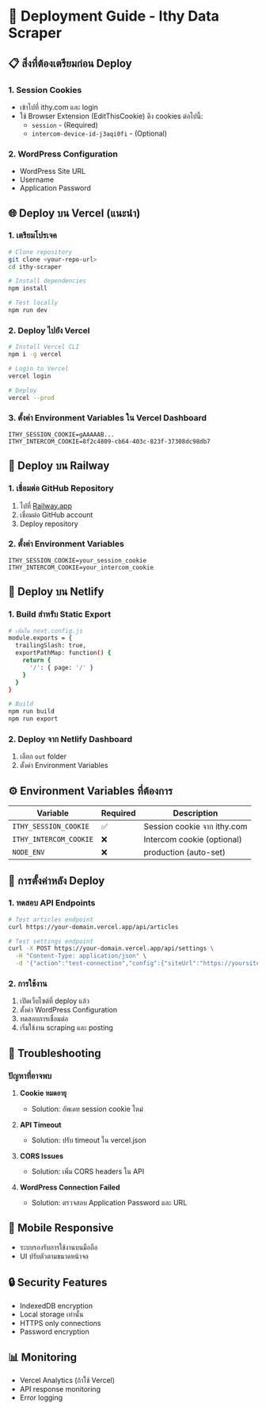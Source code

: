 # 🚀 Deployment Guide - Ithy Data Scraper

## 📋 สิ่งที่ต้องเตรียมก่อน Deploy

### 1. Session Cookies
- เข้าไปที่ ithy.com และ login
- ใช้ Browser Extension (EditThisCookie) ดึง cookies ต่อไปนี้:
  - `session` - (Required)
  - `intercom-device-id-j3aqi0fi` - (Optional)

### 2. WordPress Configuration
- WordPress Site URL
- Username
- Application Password

## 🌐 Deploy บน Vercel (แนะนำ)

### 1. เตรียมโปรเจค
```bash
# Clone repository
git clone <your-repo-url>
cd ithy-scraper

# Install dependencies
npm install

# Test locally
npm run dev
```

### 2. Deploy ไปยัง Vercel
```bash
# Install Vercel CLI
npm i -g vercel

# Login to Vercel
vercel login

# Deploy
vercel --prod
```

### 3. ตั้งค่า Environment Variables ใน Vercel Dashboard
```
ITHY_SESSION_COOKIE=gAAAAAB...
ITHY_INTERCOM_COOKIE=8f2c4809-cb64-403c-823f-37308dc98db7
```

## 🚢 Deploy บน Railway

### 1. เชื่อมต่อ GitHub Repository
1. ไปที่ [Railway.app](https://railway.app)
2. เชื่อมต่อ GitHub account
3. Deploy repository

### 2. ตั้งค่า Environment Variables
```
ITHY_SESSION_COOKIE=your_session_cookie
ITHY_INTERCOM_COOKIE=your_intercom_cookie
```

## 🌈 Deploy บน Netlify

### 1. Build สำหรับ Static Export
```bash
# เพิ่มใน next.config.js
module.exports = {
  trailingSlash: true,
  exportPathMap: function() {
    return {
      '/': { page: '/' }
    }
  }
}

# Build
npm run build
npm run export
```

### 2. Deploy จาก Netlify Dashboard
1. เลือก `out` folder
2. ตั้งค่า Environment Variables

## ⚙️ Environment Variables ที่ต้องการ

| Variable | Required | Description |
|----------|----------|-------------|
| `ITHY_SESSION_COOKIE` | ✅ | Session cookie จาก ithy.com |
| `ITHY_INTERCOM_COOKIE` | ❌ | Intercom cookie (optional) |
| `NODE_ENV` | ❌ | production (auto-set) |

## 🔧 การตั้งค่าหลัง Deploy

### 1. ทดสอบ API Endpoints
```bash
# Test articles endpoint
curl https://your-domain.vercel.app/api/articles

# Test settings endpoint
curl -X POST https://your-domain.vercel.app/api/settings \
  -H "Content-Type: application/json" \
  -d '{"action":"test-connection","config":{"siteUrl":"https://yoursite.com","username":"admin","appPassword":"xxxx"}}'
```

### 2. การใช้งาน
1. เปิดเว็บไซต์ที่ deploy แล้ว
2. ตั้งค่า WordPress Configuration
3. ทดสอบการเชื่อมต่อ
4. เริ่มใช้งาน scraping และ posting

## 🐛 Troubleshooting

### ปัญหาที่อาจพบ

1. **Cookie หมดอายุ**
   - Solution: อัพเดท session cookie ใหม่

2. **API Timeout**
   - Solution: ปรับ timeout ใน vercel.json

3. **CORS Issues**
   - Solution: เพิ่ม CORS headers ใน API

4. **WordPress Connection Failed**
   - Solution: ตรวจสอบ Application Password และ URL

## 📱 Mobile Responsive
- ระบบรองรับการใช้งานบนมือถือ
- UI ปรับตัวตามขนาดหน้าจอ

## 🔒 Security Features
- IndexedDB encryption
- Local storage เท่านั้น
- HTTPS only connections
- Password encryption

## 📊 Monitoring
- Vercel Analytics (ถ้าใช้ Vercel)
- API response monitoring
- Error logging 